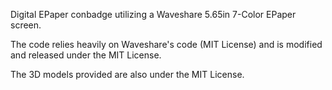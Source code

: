 Digital EPaper conbadge utilizing a Waveshare 5.65in 7-Color EPaper screen.

The code relies heavily on Waveshare's code (MIT License) and is modified and released under the MIT License.

The 3D models provided are also under the MIT License.

